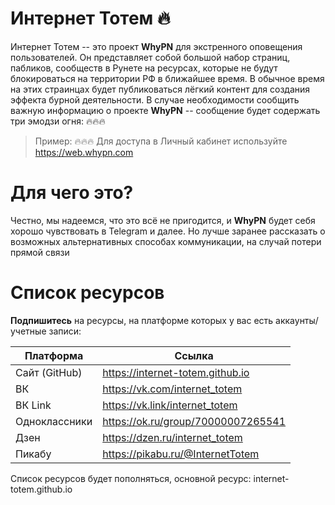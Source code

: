 # Интернет Тотем 🔥
Интернет Тотем -- это проект **WhyPN** для экстренного оповещения пользователей. Он представляет собой большой набор страниц, пабликов, сообществ в Рунете на ресурсах, которые не будут блокироваться на территории РФ в ближайшее время. В обычное время на этих страинцах будет публиковаться лёгкий контент для создания эффекта бурной деятельности. В случае необходимости сообщить важную информацию о проекте **WhyPN** -- сообщение будет содержать три эмодзи огня: 🔥🔥🔥

> Пример:
> 🔥🔥🔥 Для доступа в Личный кабинет используйте https://web.whypn.com

# Для чего это?
Честно, мы надеемся, что это всё не пригодится, и **WhyPN** будет себя хорошо чувствовать в Telegram и далее. Но лучше заранее рассказать о возможных альтернативных способах коммуникации, на случай потери прямой связи

# Список ресурсов 
**Подпишитесь** на ресурсы, на платформе которых у вас есть аккаунты/учетные записи:

| Платформа    | Ссылка                                 |
| --- | --- |
|Сайт (GitHub) |  https://internet-totem.github.io      |
|ВК            |  https://vk.com/internet_totem         |
|ВК Link       |  https://vk.link/internet_totem        |
|Одноклассники |  https://ok.ru/group/70000007265541    |
|Дзен          |  https://dzen.ru/internet_totem        |
|Пикабу        |  https://pikabu.ru/@InternetTotem      |

Список ресурсов будет пополняться, основной ресурс: internet-totem.github.io
